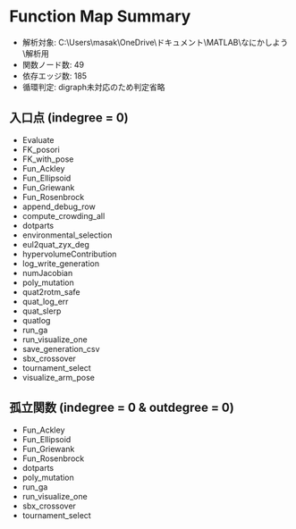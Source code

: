 # Function Map Summary

- 解析対象: C:\Users\masak\OneDrive\ドキュメント\MATLAB\なにかしよう\解析用
- 関数ノード数: 49
- 依存エッジ数: 185
- 循環判定: digraph未対応のため判定省略

## 入口点 (indegree = 0)
- Evaluate
- FK_posori
- FK_with_pose
- Fun_Ackley
- Fun_Ellipsoid
- Fun_Griewank
- Fun_Rosenbrock
- append_debug_row
- compute_crowding_all
- dotparts
- environmental_selection
- eul2quat_zyx_deg
- hypervolumeContribution
- log_write_generation
- numJacobian
- poly_mutation
- quat2rotm_safe
- quat_log_err
- quat_slerp
- quatlog
- run_ga
- run_visualize_one
- save_generation_csv
- sbx_crossover
- tournament_select
- visualize_arm_pose

## 孤立関数 (indegree = 0 & outdegree = 0)
- Fun_Ackley
- Fun_Ellipsoid
- Fun_Griewank
- Fun_Rosenbrock
- dotparts
- poly_mutation
- run_ga
- run_visualize_one
- sbx_crossover
- tournament_select
